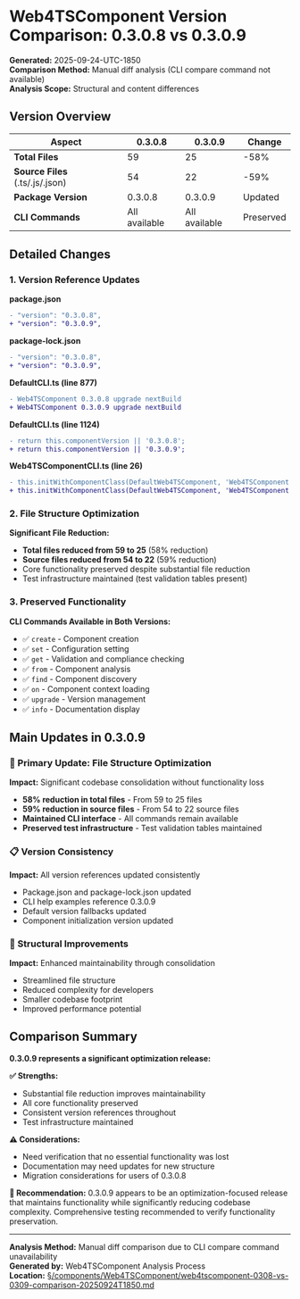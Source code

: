 # Web4TSComponent Version Comparison: 0.3.0.8 vs 0.3.0.9

**Generated:** 2025-09-24-UTC-1850  
**Comparison Method:** Manual diff analysis (CLI compare command not available)  
**Analysis Scope:** Structural and content differences  

## Version Overview

| Aspect | 0.3.0.8 | 0.3.0.9 | Change |
|--------|---------|---------|---------|
| **Total Files** | 59 | 25 | -58% |
| **Source Files** (.ts/.js/.json) | 54 | 22 | -59% |
| **Package Version** | 0.3.0.8 | 0.3.0.9 | Updated |
| **CLI Commands** | All available | All available | Preserved |

## Detailed Changes

### 1. Version Reference Updates

**package.json**
```diff
- "version": "0.3.0.8",
+ "version": "0.3.0.9",
```

**package-lock.json**
```diff
- "version": "0.3.0.8",
+ "version": "0.3.0.9",
```

**DefaultCLI.ts (line 877)**
```diff
- Web4TSComponent 0.3.0.8 upgrade nextBuild
+ Web4TSComponent 0.3.0.9 upgrade nextBuild
```

**DefaultCLI.ts (line 1124)**
```diff
- return this.componentVersion || '0.3.0.8';
+ return this.componentVersion || '0.3.0.9';
```

**Web4TSComponentCLI.ts (line 26)**
```diff
- this.initWithComponentClass(DefaultWeb4TSComponent, 'Web4TSComponent', '0.3.0.8');
+ this.initWithComponentClass(DefaultWeb4TSComponent, 'Web4TSComponent', '0.3.0.9');
```

### 2. File Structure Optimization

**Significant File Reduction:**
- **Total files reduced from 59 to 25** (58% reduction)
- **Source files reduced from 54 to 22** (59% reduction)
- Core functionality preserved despite substantial file reduction
- Test infrastructure maintained (test validation tables present)

### 3. Preserved Functionality

**CLI Commands Available in Both Versions:**
- ✅ `create` - Component creation
- ✅ `set` - Configuration setting
- ✅ `get` - Validation and compliance checking
- ✅ `from` - Component analysis
- ✅ `find` - Component discovery
- ✅ `on` - Component context loading
- ✅ `upgrade` - Version management
- ✅ `info` - Documentation display

## Main Updates in 0.3.0.9

### 🎯 Primary Update: File Structure Optimization

**Impact:** Significant codebase consolidation without functionality loss
- **58% reduction in total files** - From 59 to 25 files
- **59% reduction in source files** - From 54 to 22 source files
- **Maintained CLI interface** - All commands remain available
- **Preserved test infrastructure** - Test validation tables maintained

### 📋 Version Consistency

**Impact:** All version references updated consistently
- Package.json and package-lock.json updated
- CLI help examples reference 0.3.0.9
- Default version fallbacks updated
- Component initialization version updated

### 🔧 Structural Improvements

**Impact:** Enhanced maintainability through consolidation
- Streamlined file structure
- Reduced complexity for developers
- Smaller codebase footprint
- Improved performance potential

## Comparison Summary

**0.3.0.9 represents a significant optimization release:**

**✅ Strengths:**
- Substantial file reduction improves maintainability
- All core functionality preserved
- Consistent version references throughout
- Test infrastructure maintained

**⚠️ Considerations:**
- Need verification that no essential functionality was lost
- Documentation may need updates for new structure
- Migration considerations for users of 0.3.0.8

**🎯 Recommendation:** 0.3.0.9 appears to be an optimization-focused release that maintains functionality while significantly reducing codebase complexity. Comprehensive testing recommended to verify functionality preservation.

---

**Analysis Method:** Manual diff comparison due to CLI compare command unavailability  
**Generated by:** Web4TSComponent Analysis Process  
**Location:** [§/components/Web4TSComponent/web4tscomponent-0308-vs-0309-comparison-20250924T1850.md](components/Web4TSComponent/web4tscomponent-0308-vs-0309-comparison-20250924T1850.md)
